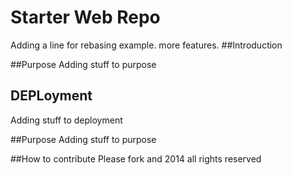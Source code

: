 # Starter Web Repo
Adding a line for rebasing example. more features.
##Introduction

##Purpose
Adding stuff to purpose
## DEPLoyment

Adding stuff to deployment

##Purpose
Adding stuff to purpose

##How to contribute
Please fork and 
2014 all rights reserved